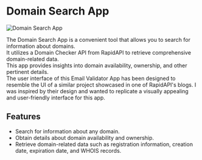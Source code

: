 # Domain Search App

![Domain Search App](app_screenshot.png)

The Domain Search App is a convenient tool that allows you to search for information about domains.<br>
It utilizes a Domain Checker API from RapidAPI to retrieve comprehensive domain-related data.<br>
This app provides insights into domain availability, ownership, and other pertinent details.<br>
The user interface of this Email Validator App has been designed to resemble the UI of a similar project showcased in one of RapidAPI's blogs. 
I was inspired by their design and wanted to replicate a visually appealing and user-friendly interface for this app.

## Features

- Search for information about any domain.
- Obtain details about domain availability and ownership.
- Retrieve domain-related data such as registration information, creation date, expiration date, and WHOIS records.
